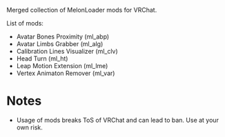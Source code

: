 Merged collection of MelonLoader mods for VRChat.

List of mods:
* Avatar Bones Proximity (ml_abp)
* Avatar Limbs Grabber (ml_alg)
* Calibration Lines Visualizer (ml_clv)
* Head Turn (ml_ht)
* Leap Motion Extension (ml_lme)
* Vertex Animaton Remover (ml_var)

# Notes
* Usage of mods breaks ToS of VRChat and can lead to ban. Use at your own risk.
